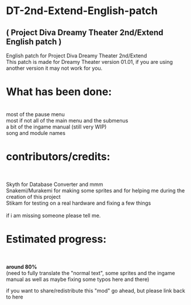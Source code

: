 # DT-2nd-Extend-English-patch 
## ( Project Diva Dreamy Theater 2nd/Extend English patch )

English patch for Project Diva Dreamy Theater 2nd/Extend<br>
This patch is made for Dreamy Theater version 01.01, if you are using another version it may not work for you.<br>

<h1>What has been done:</h1><br>
most of the pause menu<br>
most if not all of the main menu and the submenus<br>
a bit of the ingame manual (still very WIP)<br>
song and module names<br>

<h1>contributors/credits:</h1><br>

Skyth for Database Converter and mmm<br>
Snakemi/Murakemi for making some sprites and for helping me during the creation of this project<br>
Stikam for testing on a real hardware and fixing a few things<br>
<br>
if i am missing someone please tell me.<br>

<h1>Estimated progress:</h1><br>

**around 80%**<br>
(need to fully translate the "normal text", some sprites and the ingame manual as well as maybe fixing some typos here and there)<br>

if you want to share/redistribute this "mod" go ahead, but please link back to here
